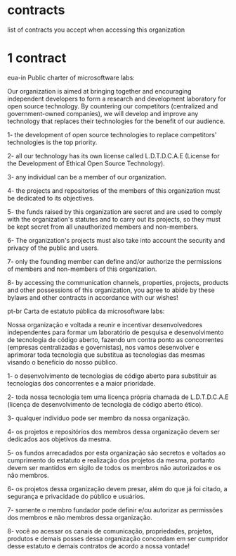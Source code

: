 # contracts
list of contracts you accept when accessing this organization 
# 1 contract 
eua-in Public charter of microsoftware labs:


Our organization is aimed at bringing together and encouraging independent developers to form a research and development laboratory for open source technology. By countering our competitors (centralized and government-owned companies), we will develop and improve any technology that replaces their technologies for the benefit of our audience.


1- the development of open source technologies to replace competitors' technologies is the top priority.


2- all our technology has its own license called L.D.T.D.C.A.E (License for the Development of Ethical Open Source Technology).


3- any individual can be a member of our organization.



4- the projects and repositories of the members of this organization must be dedicated to its objectives.


5- the funds raised by this organization are secret and are used to comply with the organization's statutes and to carry out its projects, so they must be kept secret from all unauthorized members and non-members.


6- The organization's projects must also take into account the security and privacy of the public and users.


7- only the founding member can define and/or authorize the permissions of members and non-members of this organization.


8- by accessing the communication channels, properties, projects, products and other possessions of this organization, you agree to abide by these bylaws and other contracts in accordance with our wishes!

pt-br Carta de estatuto pública da microsoftware labs:

Nossa organização e voltada a reunir e incentivar desenvolvedores independentes para formar um laboratório de pesquisa e desenvolvimento de tecnologia de código aberto, fazendo um contra ponto as concorrentes (empresas centralizadas e governistas), nos vamos desenvolver e aprimorar toda tecnologia que substitua as tecnologias das mesmas visando o benefício do nosso público.

1- o desenvolvimento de tecnologias de código aberto para substituir as tecnologias dos concorrentes e a maior prioridade.

2- toda nossa tecnologia tem uma licença própria chamada de L.D.T.D.C.A.E (licença de desenvolvimento de tecnologia de código aberto ético).

3- qualquer indivíduo pode ser membro da nossa organização.

4- os projetos e repositórios dos membros dessa organização devem ser dedicados aos objetivos da mesma.

5- os fundos arrecadados por esta organização são secretos e voltados ao cumprimento do estatuto e realização dos projetos da mesma, portanto devem ser mantidos em sigilo de todos os membros não autorizados e os não membros.

6- os projetos dessa organização devem presar, além do que já foi citado, a segurança e privacidade do público e usuários.

7- somente o membro fundador pode definir e/ou autorizar as permissões dos membros e não membros dessa organização.

8- você ao acessar os canais de comunicação, propriedades, projetos, produtos e demais posses dessa organização concordam em ser cumpridor desse estatuto e demais contratos de acordo a nossa vontade!
